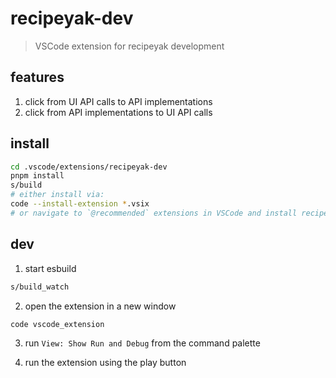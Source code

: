 # recipeyak-dev

> VSCode extension for recipeyak development

## features

1. click from UI API calls to API implementations
2. click from API implementations to UI API calls

## install

```sh
cd .vscode/extensions/recipeyak-dev
pnpm install
s/build
# either install via:
code --install-extension *.vsix
# or navigate to `@recommended` extensions in VSCode and install recipeyak-dev
```

## dev

1. start esbuild

```sh
s/build_watch
```

2. open the extension in a new window

```sh
code vscode_extension
```

3. run `View: Show Run and Debug` from the command palette

4. run the extension using the play button
